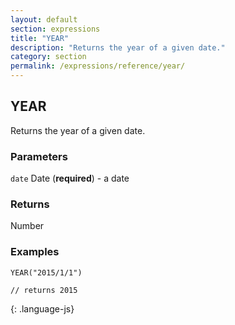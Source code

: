 ```yaml
---
layout: default
section: expressions
title: "YEAR"
description: "Returns the year of a given date."
category: section
permalink: /expressions/reference/year/
---
```


## YEAR

Returns the year of a given date.

### Parameters

`date` Date (__required__) - a date

### Returns

Number

### Examples

~~~
YEAR("2015/1/1")

// returns 2015
~~~
{: .language-js}